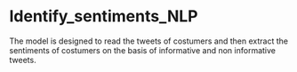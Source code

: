 # Identify_sentiments_NLP
The model is designed to read the tweets of costumers and then extract the sentiments of costumers on the basis of informative and non informative tweets.

